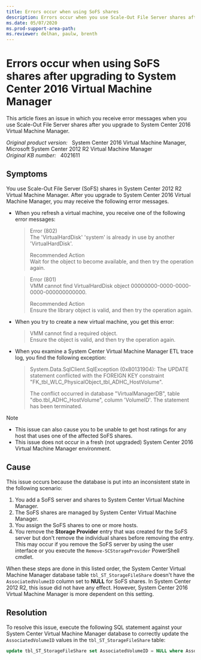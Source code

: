 ```yaml
---
title: Errors occur when using SoFS shares
description: Errors occur when you use Scale-Out File Server shares after you upgrade to System Center 2016 Virtual Machine Manager. Provides a resolution.
ms.date: 05/07/2020
ms.prod-support-area-path:
ms.reviewer: delhan, paulw, brenth
---
```

# Errors occur when using SoFS shares after upgrading to System Center 2016 Virtual Machine Manager

This article fixes an issue in which you receive error messages when you use Scale-Out File Server shares after you upgrade to System Center 2016 Virtual Machine Manager.

_Original product version:_ &nbsp; System Center 2016 Virtual Machine Manager, Microsoft System Center 2012 R2 Virtual Machine Manager  
_Original KB number:_ &nbsp; 4021611

## Symptoms

You use Scale-Out File Server (SoFS) shares in System Center 2012 R2 Virtual Machine Manager. After you upgrade to System Center 2016 Virtual Machine Manager, you may receive the following error messages.

- When you refresh a virtual machine, you receive one of the following error messages:

  > Error (802)  
  > The 'VirtualHardDisk' 'system' is already in use by another 'VirtualHardDisk'.
  >
  > Recommended Action  
  > Wait for the object to become available, and then try the operation again.

  > Error (801)  
  > VMM cannot find VirtualHardDisk object 00000000-0000-0000-0000-000000000000.
  >
  > Recommended Action  
  > Ensure the library object is valid, and then try the operation again.

- When you try to create a new virtual machine, you get this error:

  > VMM cannot find a required object.  
  > Ensure the object is valid, and then try the operation again.

- When you examine a System Center Virtual Machine Manager ETL trace log, you find the following exception:

  > System.Data.SqlClient.SqlException (0x80131904): The UPDATE statement conflicted with the FOREIGN KEY constraint "FK_tbl_WLC_PhysicalObject_tbl_ADHC_HostVolume".
  >
  > The conflict occurred in database "VirtualManagerDB", table "dbo.tbl_ADHC_HostVolume", column 'VolumeID'.  The statement has been terminated.

>[!NOTE]
>
> - This issue can also cause you to be unable to get host ratings for any host that uses one of the affected SoFS shares.
> - This issue does not occur in a fresh (not upgraded) System Center 2016 Virtual Machine Manager environment.

## Cause

This issue occurs because the database is put into an inconsistent state in the following scenario:

1. You add a SoFS server and shares to System Center Virtual Machine Manager.
2. The SoFS shares are managed by System Center Virtual Machine Manager.
3. You assign the SoFS shares to one or more hosts.
4. You remove the **Storage Provider** entry that was created for the SoFS server but don't remove the individual shares before removing the entry. This may occur if you remove the SoFS server by using the user interface or you execute the `Remove-SCStorageProvider` PowerShell cmdlet.

When these steps are done in this listed order, the System Center Virtual Machine Manager database table `tbl_ST_StorageFileShare` doesn't have the `AssociatedVolumeID` column set to **NULL** for SoFS shares. In System Center 2012 R2, this issue did not have any effect. However, System Center 2016 Virtual Machine Manager is more dependent on this setting.

## Resolution

To resolve this issue, execute the following SQL statement against your System Center Virtual Machine Manager database to correctly update the `AssociatedVolumeID` values in the `tbl_ST_StorageFileShare` table:

```sql
update tbl_ST_StorageFileShare set AssociatedVolumeID = NULL where AssociatedVolumeID not in (select VolumeID from tbl_ADHC_HostVolume)
```
